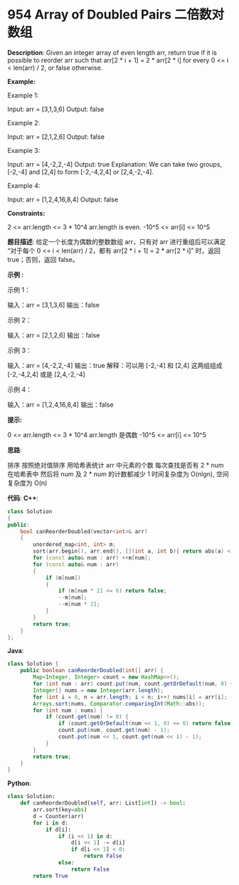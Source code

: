 # 954 Array of Doubled Pairs 二倍数对数组

__Description__:
Given an integer array of even length arr, return true if it is possible to reorder arr such that arr[2 * i + 1] = 2 * arr[2 * i] for every 0 <= i < len(arr) / 2, or false otherwise.

__Example:__

Example 1:

Input: arr = [3,1,3,6]
Output: false

Example 2:

Input: arr = [2,1,2,6]
Output: false

Example 3:

Input: arr = [4,-2,2,-4]
Output: true
Explanation: We can take two groups, [-2,-4] and [2,4] to form [-2,-4,2,4] or [2,4,-2,-4].

Example 4:

Input: arr = [1,2,4,16,8,4]
Output: false

__Constraints:__

2 <= arr.length <= 3 * 10^4
arr.length is even.
-10^5 <= arr[i] <= 10^5

__题目描述__:
给定一个长度为偶数的整数数组 arr，只有对 arr 进行重组后可以满足 “对于每个 0 <= i < len(arr) / 2，都有 arr[2 * i + 1] = 2 * arr[2 * i]” 时，返回 true；否则，返回 false。

__示例 :__

示例 1：

输入：arr = [3,1,3,6]
输出：false

示例 2：

输入：arr = [2,1,2,6]
输出：false

示例 3：

输入：arr = [4,-2,2,-4]
输出：true
解释：可以用 [-2,-4] 和 [2,4] 这两组组成 [-2,-4,2,4] 或是 [2,4,-2,-4]

示例 4：

输入：arr = [1,2,4,16,8,4]
输出：false

__提示:__

0 <= arr.length <= 3 * 10^4
arr.length 是偶数
-10^5 <= arr[i] <= 10^5

__思路__:

排序
按照绝对值排序
用哈希表统计 arr 中元素的个数
每次查找是否有 2 \* num 在哈希表中
然后将 num 及 2 \* num 的计数都减少 1
时间复杂度为 O(nlgn), 空间复杂度为 O(n)

__代码__:
__C++__:

```C++
class Solution 
{
public:
    bool canReorderDoubled(vector<int>& arr) 
    {
        unordered_map<int, int> m;
        sort(arr.begin(), arr.end(), [](int a, int b){ return abs(a) < abs(b); });
        for (const auto& num : arr) ++m[num];
        for (const auto& num : arr)
        {
            if (m[num])
            {
                if (m[num * 2] <= 0) return false;
                --m[num];
                --m[num * 2];
            }
        }
        return true;
    }
};
```

__Java__:

```Java
class Solution {
    public boolean canReorderDoubled(int[] arr) {
        Map<Integer, Integer> count = new HashMap<>();
        for (int num : arr) count.put(num, count.getOrDefault(num, 0) + 1);
        Integer[] nums = new Integer[arr.length];
        for (int i = 0, n = arr.length; i < n; i++) nums[i] = arr[i];
        Arrays.sort(nums, Comparator.comparingInt(Math::abs));
        for (int num : nums) {
            if (count.get(num) != 0) {
                if (count.getOrDefault(num << 1, 0) <= 0) return false;
                count.put(num, count.get(num) - 1);
                count.put(num << 1, count.get(num << 1) - 1);
            }
        }
        return true;
    }
}
```

__Python__:

```Python
class Solution:
    def canReorderDoubled(self, arr: List[int]) -> bool:
        arr.sort(key=abs)
        d = Counter(arr)
        for i in d:
            if d[i]:
                if (i << 1) in d:
                    d[i << 1] -= d[i]
                    if d[i << 1] < 0:
                        return False
                else:
                    return False
        return True
```

